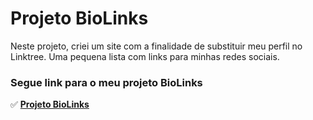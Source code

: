 # Projeto BioLinks
Neste projeto, criei um site com a finalidade de substituir meu perfil no Linktree. Uma pequena lista com links para minhas redes sociais. 

### Segue link para o meu projeto **BioLinks**
✅ **[Projeto BioLinks](https://vatrinux.github.io/biolinks)**